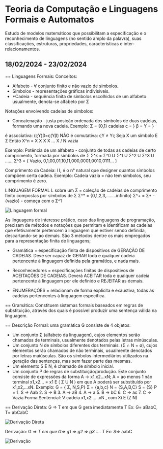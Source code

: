 # Teoria da Computação e Linguagens Formais e Automatos
Estudo de modelos matemáticos que possibilitam a especificação e o reconhecimento de linguagens (no sentido amplo da palavra), suas classificações, estruturas, propriedades, características e inter-relacionamentos.

## 18/02/2024 - 23/02/2024
== Linguagens Formais:
Conceitos:
- Alfabeto - ∀ conjunto finito e não vazio de símbolos.
- Símbolos - representações gráficas indivisíveis.
- *Cadeia - sequência finita de símbolos escolhidos de um alfabeto usualmente, denota-se alfabeto por Σ

Notações envolvendo cadeias de símbolos:
- Concatenação - justa posição ordenada dos símbolos de duas cadeias, formando uma nova cadeia.
Exemplo: Σ = {0,1}
cadeias ς = } β =
 Υ = } 

é associativa: (ςΥ)β=ς(Υβ)
NÃO é comutativa: ςΥ ≠ Υς
Seja X um símbolo E Σ
Então X^n = X X X X … X / N vazia

Exemplo:
Potência de um alfabeto - conjunto de todas as cadeias de
certo comprimento, formada por símbolos de Σ
Σ^k = Σ^0 U Σ^1 U Σ^2 U Σ^3 U ……
Σ^3 = { Vazio, 0,1,00,01,10,11,000,0001,0010,0111... }

Comprimento da Cadeia: I I, é o n° natural que designer quantos símbolos compõem certa cadeia.
Exemplo:
Cadeia vazia = não tem símbolos, seu comprimento é zero.

LINGUAGEM FORMAL L sobre um Σ = coleção de cadeias de
comprimento finito compostas por símbolos de Σ
Σ^* = {0,1,2,3,……..infinito}
Σ^+ = Σ* - {vazio} - começa com o Σ^1

![Linguagem formal](incluir_url)

As linguagens de interesse prático, caso das linguagens de programação, precisam de métodos e notações que permitam e identificam as cadeias que efetivamente pertencem à linguagem que estiver sendo definida, descartando-se ao demais.
São 3 métodos dentre os mais empregados para a representação finita de linguagens;
- Gramática = especificação finita de dispositivos de GERAÇÃO DE CADEIAS. Deve ser capaz de GERAR toda e qualquer cadeia pertencente à linguagem definida pela gramática, e nada mais.

- Reconhecedores = especificações finitas de dispositivos de ACEITAÇÕES DE CADEIAS. Deverá ACEITAR toda e qualquer cadeia pertencente à linguagem por ele definido e REJEITAR as demais.

- ENUMERAÇÕES = relacionam de forma explicita e exaustiva, todas as cadeias pertencentes à linguagem especifica.

== Gramática:
Constituem sistemas formais baseados em regras de substituição, através dos quais é possível produzir uma sentença válida na linguagem.

== Descrição Formal: uma gramática G consiste de 4 objetos:
- Um conjunto Σ (alfabeto da linguagem), cujos elementos serão chamados de terminais, usualmente denotados pelas letras minúsculas.
- Um conjunto N de símbolos diferentes dos terminais. (Σ ∩ N = ∅), cujos elementos serão chamados de não terminais, usualmente denotados por letras maiúsculas. São os símbolos intermediários utilizados na geração das sentenças, mas sem fazer parte das mesmas.
- Um elemento S E N, é chamado de símbolo inicial.
- Um conjunto P de regras de substituição/produção. Este conjunto consiste de expressões da forma A → x1,x2…xN; A = ao menos 1 não terminal x1,x2… = x1 E ( Σ U N ) em que A poderá ser substituído por x1,x2,…xN.
Exemplo: G = { Σ, N,S,P}
    Σ = {a,b,c}
    N = {S,A,B,C}
    S = {S}
    P = 1. S → Aab
    2. S → B
    3. A → aB
    4. A → a
    5. B → bC
    6. C → ac
    7. C → Vazia
Forma Sentencial: ∀ cadeia x1,x2 …..xN , com Xi E (Z N)

== Derivação Direta: G ⇒ T
em que G gera imediatamente T
Ex: G= aBabC, T= abCabC

![Derivação Direta](incluir_url)

Derivação: G *⇒ T em que G⇒ g1 ⇒ g2 ⇒ g3 …. T
Ex: S*⇒ aabC

![Derivação](incluir_url)

